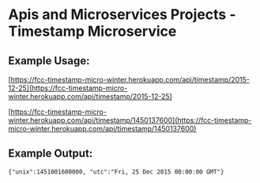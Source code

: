 # Apis and Microservices Projects - Timestamp Microservice

## Example Usage:

[https://fcc-timestamp-micro-winter.herokuapp.com/api/timestamp/2015-12-25](https://fcc-timestamp-micro-winter.herokuapp.com/api/timestamp/2015-12-25)

[https://fcc-timestamp-micro-winter.herokuapp.com/api/timestamp/1450137600](https://fcc-timestamp-micro-winter.herokuapp.com/api/timestamp/1450137600)

## Example Output:

```
{"unix":1451001600000, "utc":"Fri, 25 Dec 2015 00:00:00 GMT"}
```
